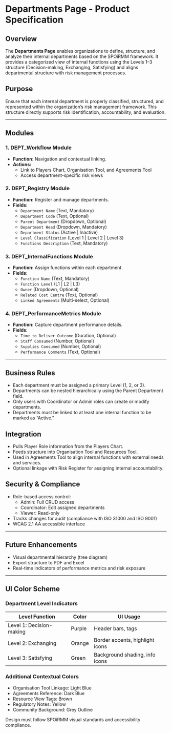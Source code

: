 
# Departments Page - Product Specification

## Overview
The **Departments Page** enables organizations to define, structure, and analyze their internal departments based on the SPOiRMM framework. It provides a categorized view of internal functions using the Levels 1–3 structure (Decision-making, Exchanging, Satisfying) and aligns departmental structure with risk management processes.

## Purpose
Ensure that each internal department is properly classified, structured, and represented within the organization’s risk management framework. This structure directly supports risk identification, accountability, and evaluation.

---

## Modules

### 1. DEPT_Workflow Module
- **Function:** Navigation and contextual linking.
- **Actions:**
  - Link to Players Chart, Organisation Tool, and Agreements Tool
  - Access department-specific risk views

### 2. DEPT_Registry Module
- **Function:** Register and manage departments.
- **Fields:**
  - `Department Name` (Text, Mandatory)
  - `Department Code` (Text, Optional)
  - `Parent Department` (Dropdown, Optional)
  - `Department Head` (Dropdown, Mandatory)
  - `Department Status` (Active | Inactive)
  - `Level Classification` (Level 1 | Level 2 | Level 3)
  - `Functions Description` (Text, Mandatory)

### 3. DEPT_InternalFunctions Module
- **Function:** Assign functions within each department.
- **Fields:**
  - `Function Name` (Text, Mandatory)
  - `Function Level` (L1 | L2 | L3)
  - `Owner` (Dropdown, Optional)
  - `Related Cost Centre` (Text, Optional)
  - `Linked Agreements` (Multi-select, Optional)

### 4. DEPT_PerformanceMetrics Module
- **Function:** Capture department performance details.
- **Fields:**
  - `Time to Deliver Outcome` (Duration, Optional)
  - `Staff Consumed` (Number, Optional)
  - `Supplies Consumed` (Number, Optional)
  - `Performance Comments` (Text, Optional)

---

## Business Rules
- Each department must be assigned a primary Level (1, 2, or 3).
- Departments can be nested hierarchically using the Parent Department field.
- Only users with Coordinator or Admin roles can create or modify departments.
- Departments must be linked to at least one internal function to be marked as “Active.”

## Integration
- Pulls Player Role information from the Players Chart.
- Feeds structure into Organisation Tool and Resources Tool.
- Used in Agreements Tool to align internal functions with external needs and services.
- Optional linkage with Risk Register for assigning internal accountability.

## Security & Compliance
- Role-based access control:
  - Admin: Full CRUD access
  - Coordinator: Edit assigned departments
  - Viewer: Read-only
- Tracks changes for audit (compliance with ISO 31000 and ISO 9001)
- WCAG 2.1 AA accessible interface

---

## Future Enhancements
- Visual departmental hierarchy (tree diagram)
- Export structure to PDF and Excel
- Real-time indicators of performance metrics and risk exposure

---

## UI Color Scheme

### Department Level Indicators
| Level Function         | Color        | UI Usage                         |
|------------------------|--------------|----------------------------------|
| Level 1: Decision-making | Purple      | Header bars, tags                |
| Level 2: Exchanging      | Orange      | Border accents, highlight icons  |
| Level 3: Satisfying      | Green       | Background shading, info icons   |

### Additional Contextual Colors
- Organisation Tool Linkage: Light Blue
- Agreements Reference: Dark Blue
- Resource View Tags: Brown
- Regulatory Notes: Yellow
- Community Background: Grey Outline

Design must follow SPOiRMM visual standards and accessibility compliance.

